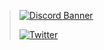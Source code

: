 <!-- ## Hi there 👋 -->
> [![Discord Banner](https://discordapp.com/api/guilds/902455720786661387/widget.png?style=banner2)](https://discord.gg/RxzT89NFmt)
> 
> [![Twitter](https://img.shields.io/badge/Twitter-@corcc_tweet-48f.svg)](https://twitter.com/corcc_tweet)
<!--

**Here are some ideas to get you started:**

🙋‍♀️ A short introduction - what is your organization all about?
🌈 Contribution guidelines - how can the community get involved?
👩‍💻 Useful resources - where can the community find your docs? Is there anything else the community should know?
🍿 Fun facts - what does your team eat for breakfast?
🧙 Remember, you can do mighty things with the power of [Markdown](https://guides.github.com/features/mastering-markdown/)
-->

